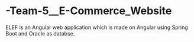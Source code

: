 # -Team-5__E-Commerce_Website
ELEF is an Angular web application which is made on Angular using Spring Boot and Oracle as databse.
